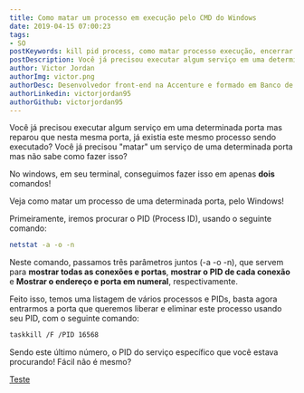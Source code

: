 ```yaml
---
title: Como matar um processo em execução pelo CMD do Windows
date: 2019-04-15 07:00:23
tags:
- SO
postKeywords: kill pid process, como matar processo execução, encerrar processo, matar processo
postDescription: Você já precisou executar algum serviço em uma determinada porta mas reparou que nesta mesma porta, já existia este mesmo processo sendo executado? Você já precisou "matar" um serviço de uma determinada porta mas não sabe como fazer isso? No windows, em seu terminal, conseguimos fazer isso em apenas dois comandos!
author: Victor Jordan
authorImg: victor.png
authorDesc: Desenvolvedor front-end na Accenture e formado em Banco de Dados pela Fatec, apaixonado por usabilidade, performance e UX!
authorLinkedin: victorjordan95
authorGithub: victorjordan95
---
```


Você já precisou executar algum serviço em uma determinada porta mas reparou que nesta mesma porta, já existia este mesmo processo sendo executado? Você já precisou "matar" um serviço de uma determinada porta mas não sabe como fazer isso?

No windows, em seu terminal, conseguimos fazer isso em apenas **dois** comandos!

Veja como matar um processo de uma determinada porta, pelo Windows!

<!-- more -->

Primeiramente, iremos procurar o PID (Process ID), usando o seguinte comando:

```bash
netstat -a -o -n
```

Neste comando, passamos três parâmetros juntos (-a -o -n), que servem para **mostrar todas as conexões e portas**, **mostrar o PID de cada conexão** e **Mostrar o endereço e porta em numeral**, respectivamente.

Feito isso, temos uma listagem de vários processos e PIDs, basta agora entrarmos a porta que queremos liberar e eliminar este processo usando seu PID, com o seguinte comando:

```bash
taskkill /F /PID 16568
```

Sendo este último número, o PID do serviço específico que você estava procurando!
Fácil não é mesmo?

[Teste](acerstore://acerstore/product/685)

